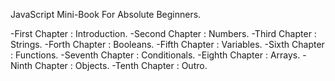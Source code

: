 ﻿JavaScript Mini-Book For Absolute Beginners.


-First Chapter   : Introduction. 
-Second Chapter  : Numbers.
-Third Chapter   : Strings.
-Forth Chapter   : Booleans.
-Fifth Chapter   : Variables.
-Sixth Chapter   : Functions.
-Seventh Chapter : Conditionals.
-Eighth Chapter  : Arrays.
-Ninth Chapter   : Objects.
-Tenth Chapter   : Outro.
